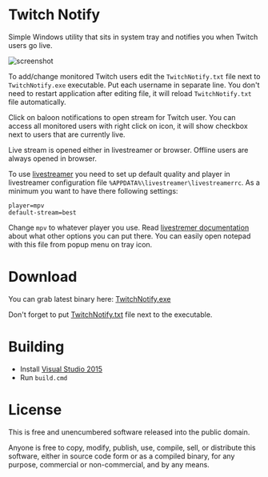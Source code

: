 # Twitch Notify

Simple Windows utility that sits in system tray and notifies you when Twitch users go live.

![screenshot](https://raw.githubusercontent.com/wiki/mmozeiko/TwitchNotify/screenshot.png)

To add/change monitored Twitch users edit the `TwitchNotify.txt` file next to `TwitchNotify.exe` executable. Put each username in separate line. You don't need to restart application after editing file, it will reload `TwitchNotify.txt` file automatically.

Click on baloon notifications to open stream for Twitch user. You can access all monitored users with right click on icon, it will show checkbox next to users that are currently live.

Live stream is opened either in livestreamer or browser. Offline users are always opened in browser.

To use [livestreamer](http://livestreamer.io/) you need to set up default quality and player in livestreamer configuration file `%APPDATA%\livestreamer\livestreamerrc`. As a minimum you want to have there following settings:

    player=mpv
    default-stream=best 

Change `mpv` to whatever player you use. Read [livestremer documentation](http://docs.livestreamer.io/cli.html#cli-options) about what other options you can put there. You can easily open notepad with this file from popup menu on tray icon.

# Download

You can grab latest binary here: [TwitchNotify.exe](https://raw.githubusercontent.com/wiki/mmozeiko/TwitchNotify/TwitchNotify.exe)

Don't forget to put [TwitchNotify.txt](https://raw.githubusercontent.com/mmozeiko/TwitchNotify/master/TwitchNotify.txt) file next to the executable.

# Building

* Install [Visual Studio 2015](https://www.visualstudio.com/en-us/products/vs-2015-product-editions.aspx)
* Run `build.cmd`

# License

This is free and unencumbered software released into the public domain.

Anyone is free to copy, modify, publish, use, compile, sell, or distribute this software, either in source code form or as a compiled binary, for any purpose, commercial or non-commercial, and by any means.
